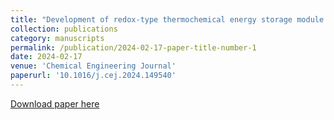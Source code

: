 ```yaml
---
title: "Development of redox-type thermochemical energy storage module: A support-free porous foam made of CuMn2O4/CuMnO2 redox couple"
collection: publications
category: manuscripts
permalink: /publication/2024-02-17-paper-title-number-1
date: 2024-02-17
venue: 'Chemical Engineering Journal'
paperurl: '10.1016/j.cej.2024.149540'
---
```


[Download paper here](10.1016/j.cej.2024.149540)
